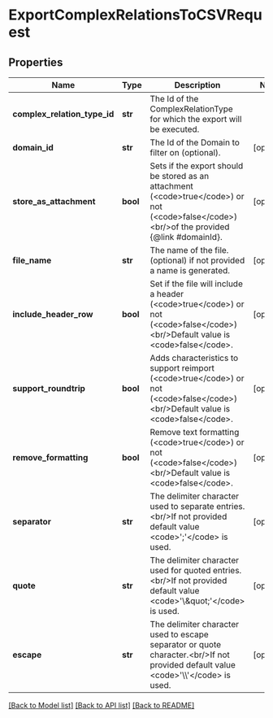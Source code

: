 # ExportComplexRelationsToCSVRequest

## Properties
Name | Type | Description | Notes
------------ | ------------- | ------------- | -------------
**complex_relation_type_id** | **str** | The Id of the ComplexRelationType for which the export will be executed. | 
**domain_id** | **str** | The Id of the Domain to filter on (optional). | [optional] 
**store_as_attachment** | **bool** | Sets if the export should be stored as an attachment (&lt;code&gt;true&lt;/code&gt;) or not (&lt;code&gt;false&lt;/code&gt;)&lt;br/&gt;of the provided {@link #domainId}. | [optional] 
**file_name** | **str** | The name of the file. (optional) if not provided a name is generated. | [optional] 
**include_header_row** | **bool** | Set if the file will include a header (&lt;code&gt;true&lt;/code&gt;) or not (&lt;code&gt;false&lt;/code&gt;)&lt;br/&gt;Default value is &lt;code&gt;false&lt;/code&gt;. | [optional] 
**support_roundtrip** | **bool** | Adds characteristics to support reimport (&lt;code&gt;true&lt;/code&gt;) or not (&lt;code&gt;false&lt;/code&gt;)&lt;br/&gt;Default value is &lt;code&gt;false&lt;/code&gt;. | [optional] 
**remove_formatting** | **bool** | Remove text formatting (&lt;code&gt;true&lt;/code&gt;) or not (&lt;code&gt;false&lt;/code&gt;)&lt;br/&gt;Default value is &lt;code&gt;false&lt;/code&gt;. | [optional] 
**separator** | **str** | The delimiter character used to separate entries.&lt;br/&gt;If not provided default value &lt;code&gt;&#x27;;&#x27;&lt;/code&gt; is used. | [optional] 
**quote** | **str** | The delimiter character used for quoted entries.&lt;br/&gt;If not provided default value &lt;code&gt;&#x27;\\\&quot;&#x27;&lt;/code&gt; is used. | [optional] 
**escape** | **str** | The delimiter character used to escape separator or quote character.&lt;br/&gt;If not provided default value &lt;code&gt;&#x27;\\\\&#x27;&lt;/code&gt; is used. | [optional] 

[[Back to Model list]](../README.md#documentation-for-models) [[Back to API list]](../README.md#documentation-for-api-endpoints) [[Back to README]](../README.md)

